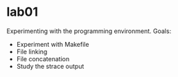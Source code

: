 # lab01

Experimenting with the programming environment. 
Goals:
- Experiment with Makefile
- File linking
- File concatenation
- Study the strace output
